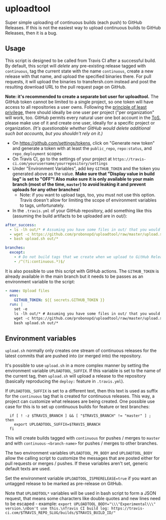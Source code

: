 # uploadtool

Super simple uploading of continuous builds (each push) to GitHub Releases. If this is not the easiest way to upload continuous builds to GitHub Releases, then it is a bug.

## Usage

This script is designed to be called from Travis CI after a successful build. By default, this script will _delete_ any pre-existing release tagged with `continuous`, tag the current state with the name `continuous`, create a new release with that name, and upload the specified binaries there. For pull requests, it will upload the binaries to transfersh.com instead and post the resulting download URL to the pull request page on GitHub.

**Note: it's recommended to create a separate bot user for uploadtool.** The GitHub token cannot be limited to a single project, so one token will have access to all repositories a user owns. Following the [principle of least privilege](https://en.wikipedia.org/wiki/Principle_of_least_privilege), there should ideally be one user per project ("per organization" will work, too.
GitHub permits every natural user one bot account in the [ToS](https://help.github.com/en/github/site-policy/github-terms-of-service), please make use of it and create one user, ideally for a specific project or organization. *(It's questionable whether GitHub would delete additional such bot accounts, but you shouldn't rely on it.)*

 - On https://github.com/settings/tokens, click on "Generate new token" and generate a token with at least the `public_repo`, `repo:status`, and `repo_deployment` scopes
 - On Travis CI, go to the settings of your project at `https://travis-ci.com/yourusername/yourrepository/settings`
 - Under "Environment Variables", add key `GITHUB_TOKEN` and the token you generated above as the value. **Make sure that "Display value in build log" is set to "OFF"! Also make sure it is only available to your main branch (most of the time, `master`) to avoid leaking it and prevent uploads for any other branches!**
   - Note: if you want to upload tags, too, you must not use this option. Travis doesn't allow for limiting the scope of environment variables to tags, unfortunately.
 - In the `.travis.yml` of your GitHub repository, add something like this (assuming the build artifacts to be uploaded are in out/):

```yaml
after_success:
  - ls -lh out/* # Assuming you have some files in out/ that you would like to upload
  - wget -c https://github.com/probonopd/uploadtool/raw/master/upload.sh
  - bash upload.sh out/*

branches:
  except:
    - # Do not build tags that we create when we upload to GitHub Releases
    - /^(?i:continuous.*)$/
```

It is also possible to use this script with GitHub actions. The `GITHUB_TOKEN` is already available in the main branch but it needs to be passes as an environment variable to the script:

```yaml
- name: Upload files
  env:
    GITHUB_TOKEN: ${{ secrets.GITHUB_TOKEN }}
  run: |
    set -e
    ls -lh out/* # Assuming you have some files in out/ that you would like to upload
    wget -c https://github.com/probonopd/uploadtool/raw/master/upload.sh
    bash upload.sh out/*
```

## Environment variables

`upload.sh` normally only creates one stream of continuous releases for the latest commits that are pushed into (or merged into) the repository.

It's possible to use `upload.sh` in a more complex manner by setting the environment variable `UPLOADTOOL_SUFFIX`. If this variable is set to the name of the current tag, then `upload.sh` will upload a release to the repository (basically reproducing the `deploy:` feature in `.travis.yml`).

If `UPLOADTOOL_SUFFIX` is set to a different text, then this text is used as suffix for the `continuous` tag that is created for continuous releases. This way, a project can customize what releases are being created.
One possible use case for this is to set up continuous builds for feature or test branches:
```
  if [ ! -z $TRAVIS_BRANCH ] && [ "$TRAVIS_BRANCH" != "master" ] ; then
    export UPLOADTOOL_SUFFIX=$TRAVIS_BRANCH
  fi
```
This will create builds tagged with `continuous` for pushes / merges to `master` and with `continuous-<branch-name>` for pushes / merges to other branches.

The two environment variables `UPLOADTOOL_PR_BODY` and `UPLOADTOOL_BODY` allow the calling script to customize the messages that are posted either for pull requests or merges / pushes. If these variables aren't set, generic default texts are used.

Set the environment variable `UPLOADTOOL_ISPRERELEASE=true` if you want an untagged release to be marked as pre-release on GitHub.

Note that `UPLOADTOOL*` variables will be used in bash script to form a JSON request, that means some
characters like double quotes and new lines need to be escaped - example: `export UPLOADTOOL_BODY="\\\"Experimental\\\" version.\nDon't use this.\nTravis CI build log: https://travis-ci.com/$TRAVIS_REPO_SLUG/builds/$TRAVIS_BUILD_ID/"`
